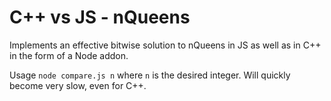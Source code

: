 # C++ vs JS - nQueens

Implements an effective bitwise solution to nQueens in JS as well as in C++ in the form of a Node addon.

Usage `node compare.js n` where `n` is the desired integer. Will quickly become very slow, even for C++.